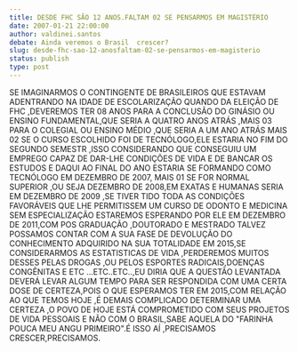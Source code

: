 ```yaml
---
title: DESDE FHC SÃO 12 ANOS.FALTAM 02 SE PENSARMOS EM MAGISTÉRIO
date: 2007-01-21 22:00:00
author: valdinei.santos
debate: Ainda veremos o Brasil  crescer?
slug: desde-fhc-sao-12-anosfaltam-02-se-pensarmos-em-magisterio
status: publish 
type: post
---
```


SE IMAGINARMOS O CONTINGENTE DE BRASILEIROS QUE ESTAVAM ADENTRANDO NA IDADE DE ESCOLARIZAÇÃO QUANDO DA ELEIÇÃO DE FHC ,DEVEREMOS TER 08 ANOS PARA A CONCLUSÃO DO GINÁSIO OU ENSINO FUNDAMENTAL,QUE SERIA A QUATRO ANOS ATRÁS ,MAIS 03 PARA O COLEGIAL OU ENSINO MÉDIO ,QUE SERIA A UM ANO ATRÁS MAIS 02 SE O CURSO ESCOLHIDO FOI DE TECNÓLOGO,ELE ESTARIA NO FIM DO SEGUNDO SEMESTR ,ISSO CONSIDERANDO QUE CONSEGUIU UM EMPREGO CAPAZ DE DAR-LHE CONDIÇÕES DE VIDA E DE BANCAR OS ESTUDOS E DAQUI AO FINAL DO ANO ESTARIA SE FORMANDO COMO TECNÓLOGO EM DEZEMBRO DE 2007, MAIS 01 SE FOR NORMAL SUPERIOR ,OU SEJA DEZEMBRO DE 2008,EM EXATAS E HUMANAS SERIA EM DEZEMBRO DE 2009 ,SE TIVER TIDO TODA AS CONDIÇÕES FAVORÁVEIS QUE LHE PERMITISSEM UM CURSO DE ODONTO E MEDICINA SEM ESPECIALIZAÇÃO ESTAREMOS ESPERANDO POR ELE EM DEZEMBRO DE 2011,COM POS GRADUAÇÃO ,DOUTORADO E MESTRADO TALVEZ POSSAMOS CONTAR COM A SUA FASE DE DEVOLUÇÃO DO CONHECIMENTO ADQUIRIDO NA SUA TOTALIDADE EM 2015,SE CONSIDERARMOS AS ESTATISTICAS DE VIDA ,PERDEREMOS MUITOS DESSES PELAS DROGAS ,OU PELOS ESPORTES RADICAIS,DOENÇAS CONGÊNITAS E ETC ...ETC..ETC..,EU DIRIA QUE A QUESTÃO LEVANTADA DEVERÁ LEVAR ALGUM TEMPO PARA SER RESPONDIDA COM UMA CERTA DOSE DE CERTEZA,POIS O QUE ESPERAMOS TER EM 2015,COM RELAÇÃO AO QUE TEMOS HOJE ,É DEMAIS COMPLICADO DETERMINAR UMA CERTEZA ,O POVO DE HOJE ESTÁ COMPROMETIDO COM SEUS PROJETOS DE VIDA PESSOAIS E NÃO COM O BRASIL,SABE AQUELA DO "FARINHA POUCA MEU ANGU PRIMEIRO".É ISSO AÍ ,PRECISAMOS CRESCER,PRECISAMOS.
